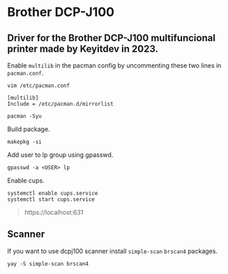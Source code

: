 
# Brother DCP-J100

## Driver for the Brother DCP-J100 multifuncional printer made by Keyitdev in 2023.

Enable `multilib` in the pacman config by uncommenting these two lines in `pacman.conf`.

```
vim /etc/pacman.conf
```

```
[multilib]
Include = /etc/pacman.d/mirrorlist
```

```
pacman -Syu
```

Build package.

```
makepkg -si
```

Add user to lp group using gpasswd.

```
gpasswd -a <USER> lp
```

Enable cups.
```
systemctl enable cups.service
systemctl start cups.service
```
> https://localhost:631


## Scanner 

If you want to use dcpj100 scanner install `simple-scan` `brscan4` packages.

```
yay -S simple-scan brscan4
```
